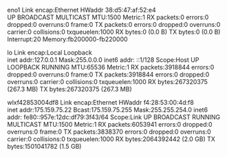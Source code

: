 eno1      Link encap:Ethernet  HWaddr 38:d5:47:af:52:e4  
          UP BROADCAST MULTICAST  MTU:1500  Metric:1
          RX packets:0 errors:0 dropped:0 overruns:0 frame:0
          TX packets:0 errors:0 dropped:0 overruns:0 carrier:0
          collisions:0 txqueuelen:1000 
          RX bytes:0 (0.0 B)  TX bytes:0 (0.0 B)
          Interrupt:20 Memory:fb200000-fb220000 

lo        Link encap:Local Loopback  
          inet addr:127.0.0.1  Mask:255.0.0.0
          inet6 addr: ::1/128 Scope:Host
          UP LOOPBACK RUNNING  MTU:65536  Metric:1
          RX packets:3918844 errors:0 dropped:0 overruns:0 frame:0
          TX packets:3918844 errors:0 dropped:0 overruns:0 carrier:0
          collisions:0 txqueuelen:1000 
          RX bytes:267320375 (267.3 MB)  TX bytes:267320375 (267.3 MB)

wlxf42853004df8 Link encap:Ethernet  HWaddr f4:28:53:00:4d:f8  
          inet addr:175.159.75.22  Bcast:175.159.75.255  Mask:255.255.254.0
          inet6 addr: fe80::957e:12dc:df79:3f43/64 Scope:Link
          UP BROADCAST RUNNING MULTICAST  MTU:1500  Metric:1
          RX packets:6053941 errors:0 dropped:0 overruns:0 frame:0
          TX packets:3838370 errors:0 dropped:0 overruns:0 carrier:0
          collisions:0 txqueuelen:1000 
          RX bytes:2064392442 (2.0 GB)  TX bytes:1501041782 (1.5 GB)


